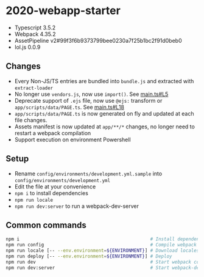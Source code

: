 # 2020-webapp-starter <!-- omit in toc -->

* Typescript 3.5.2
* Webpack 4.35.2
* AssetPipeline v2#99f3f6b9373799bee0230a7f25b1bc2f91d0beb0
* lol.js 0.0.9

## Changes

* Every Non-JS/TS entries are bundled into `bundle.js` and extracted with `extract-loader`
* No longer use `vendors.js`, now use `import()`. See [main.ts#L5](main.ts#L5)
* Deprecate support of `.ejs` file, now use `@ejs:` transform or `app/scripts/data/PAGE.ts`. See [main.ts#L18](app/scripts/main.ts#L18)
* `app/scripts/data/PAGE.ts` is now generated on fly and updated at each file changes.
* Assets manifest is now updated at `app/**/*` changes, no longer need to restart a webpack compilation
* Support execution on environment Powershell

## Setup

* Rename `config/environments/development.yml.sample` into `config/environments/development.yml`
* Edit the file at your convenience
* `npm i` to install dependencies
* `npm run locale`
* `npm run dev:server` to run a webpack-dev-server

## Common commands

```sh
npm i                                                # Install dependencies
npm run config                                       # Compile webpack configuration
npm run locale [-- --env.environment=${ENVIRONMENT}] # Download locales from airtable
npm run deploy [-- --env.environment=${ENVIRONMENT}] # Deploy
npm run dev                                          # Start webpack compilation
npm run dev:server                                   # Start webpack-dev-server
```